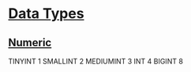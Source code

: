 # [Data Types](https://dev.mysql.com/doc/refman/8.0/en/data-types.html)

## [Numeric](https://dev.mysql.com/doc/refman/8.0/en/numeric-types.html)

TINYINT 1
SMALLINT 2
MEDIUMINT 3
INT 4
BIGINT 8
